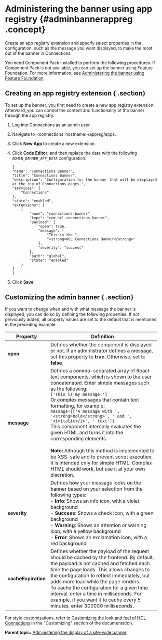 # Administering the banner using app registry {#adminbannerappreg .concept}

Create an app registry extension and specify select properties in the configuration, such as the message you want displayed, to make the most out of the banner in Connections.

You need Component Pack installed to perform the following procedures. If Component Pack is not available, you can set up the banner using Feature Foundation. For more information, see [Administering the banner using Feature Foundation](admin_banner_icxt.md).

## Creating an app registry extension { .section}

To set up the banner, you first need to create a new app registry extension. Afterward, you can control the content and functionality of the banner through the app registry.

1. Log into Connections as an admin user.
2. Navigate to <connections\_hostname\>/appreg/apps.
3. Click **New App** to create a new extension.
4. Click **Code Editor**, and then replace the data with the following `ADMIN_BANNER_APP_DATA` configuration:

    ```
    {
    "name": "Connections Banner",
    "title": "Connections Banner",
    "description": "Configuration for the banner that will be displayed at the top of Connections pages.",
    "services": [
        "Connections"
    ],
    "state": "enabled",
    "extensions": [
        {
            "name": "connections-banner",
            "type": "com.hcl.connections.banner",
            "payload": {
                "open": true,
                "message": [
                    "This is the ",
                    "<strong>HCL Connections Banner</strong>"
                ],
                "severity": "success"
            },
            "path": "global",
            "state": "enabled"
        }
    ]
    }
    ```

5. Click **Save**.

## Customizing the admin banner { .section}

If you want to change when and with what message the banner is displayed, you can do so by defining the following properties. If not previously added, all property values are set to the default that is mentioned in the preceding example.

|Property|Definition|
|--------|----------|
|**open**|Defines whether the component is displayed or not. If an administrator defines a message, set this property to **true**. Otherwise, set to **false**.|
|**message**|Defines a comma-separated array of React text components, which is shown to the user concatenated. Enter simple messages such as the following: <br> `['This is my message.']` <br> Or complex messages that contain text formatting, for example: <br> `message={['A message with ', '<strong>bold</strong>', ' and ', '<i>italic</i>', ' text']}` <br> This component internally evaluates the given HTML and turns it into the corresponding elements. <br> <br> **Note:** Although this method is implemented to be XSS-safe and to prevent script execution, it is intended only for simple HTML. Complex HTML should work, but use it at your own discretion.|
|**severity**|Defines how your message looks on the banner based on your selection from the following types: <br> -    **Info**: Shows an info icon, with a violet background <br> -   **Success**: Shows a check icon, with a green background <br> -   **Warning**: Shows an attention or warning icon, with a yellow background <br> -   **Error**: Shows an exclamation icon, with a red background|
|**cacheExpiration**|Defines whether the payload of the request should be cached by the frontend. By default, the payload is not cached and fetched each time the page loads. This allows changes to the configuration to reflect immediately, but adds more load while the page renders. <br> To cache the configuration for a given time interval, enter a time in milliseconds. For example, if you want it to cache every 5 minutes, enter 300000 milliseconds.|

For style customizations, refer to [Customizing the look and feel of HCL Connections](../customize/customizing-look-and-feel.md#administrative-banner) in the "Customizing" section of the documentation.

**Parent topic:** [Administering the display of a site-wide banner](../admin/admin_banner_onprem.md)
